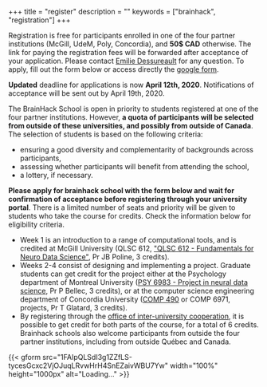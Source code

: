 +++
title = "register"
description = ""
keywords = ["brainhack", "registration"]
+++

Registration is free for participants enrolled in one of the four partner institutions (McGill, UdeM, Poly, Concordia), and **50$ CAD** otherwise. The link for paying the registration fees will be forwarded after acceptance of your application. Please contact [Emilie Dessureault](mailto:emilie.dessureault@criugm.qc.ca) for any question. To apply, fill out the form below or access directly the [google form](https://forms.gle/adrzs9ztZA69c4rg7).

<div class="alert alert-success text-center" role="alert"><b>Updated</b> deadline for applications is now <b>April 12th, 2020</b>. Notifications of acceptance will be sent out by April 19th, 2020.</div>

The BrainHack School is open in priority to students registered at one of the four partner institutions. However, **a quota of participants will be selected from outside of these universities, and possibly from outside of Canada**. The selection of students is based on the following criteria:

  * ensuring a good diversity and complementarity of backgrounds across participants,
  * assessing whether participants will benefit from attending the school,
  * a lottery, if necessary.

**Please apply for brainhack school with the form below and wait for confirmation of acceptance before registering through your university portal**. There is a limited number of seats and priority will be given to students who take the course for credits. Check the information below for eligibility criteria.

  * Week 1 is an introduction to a range of computational tools, and is credited at McGill University (QLSC 612, ["QLSC 612 - Fundamentals for Neuro Data Science"](https://www.mcgill.ca/study/2019-2020/courses/qlsc-612), Pr JB Poline, 3 credits).
  * Weeks 2-4 consist of designing and implementing a project. Graduate students can get credit for the project either at the Psychology department of Montreal University ([PSY 6983 - Project in neural data science](https://admission.umontreal.ca/cours-et-horaires/cours/psy-6983/), Pr P Bellec, 3 credits), or at the computer science engineering department of Concordia University ([COMP 490](http://www.concordia.ca/academics/undergraduate/calendar/current/sec71/71-70.html) or COMP 6971, projects, Pr T Glatard, 3 credits).
 * By registering through the [office of inter-university cooperation](http://www.bci-qc.ca/en/), it is possible to get credit for both parts of the course, for a total of 6 credits. Brainhack schools also welcome participants from outside the four partner institutions, including from outside Québec and Canada.

{{< gform src="1FAIpQLSdI3g1ZZfLS-tycesGcxc2VjOJuqLRvwHrH4SnEZaivWBU7Yw" width="100%" height="1000px" alt="Loading..." >}}
